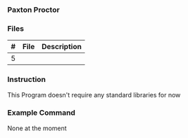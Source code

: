 
### Paxton Proctor

### Files

|   #   | File            | Description                                        |
| :---: | --------------- | -------------------------------------------------- |
|   5 |   |

### Instruction

This Program doesn't require any standard libraries for now

### Example Command

None at the moment
